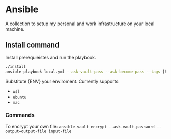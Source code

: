 # Ansible

A collection to setup my personal and work infrastructure on your local machine.

## Install command
Install prerequieistes and run the playbook.

```bash
./install
ansible-playbook local.yml --ask-vault-pass --ask-become-pass --tags {ENV}
```

Substitute {ENV} your enviroment. Currently supports:
 - `wsl`
 - `ubuntu`
 - `mac`

### Commands

To encrypt your own file: `ansible-vault encrypt --ask-vault-password --output=output-file input-file`

